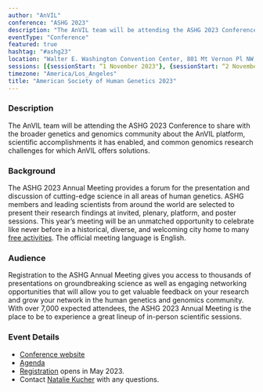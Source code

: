 ```yaml
---
author: "AnVIL"
conference: "ASHG 2023"
description: "The AnVIL team will be attending the ASHG 2023 Conference to share with the broader genetics and genomics community about the AnVIL platform, scientific accomplishments it has enabled, and common genomics research challenges for which AnVIL offers solutions."
eventType: "Conference"
featured: true
hashtag: "#ashg23"
location: "Walter E. Washington Convention Center, 801 Mt Vernon Pl NW, Washington, DC 20001"
sessions: [{sessionStart: “1 November 2023"}, {sessionStart: “2 November 2023"}, {sessionStart: “3 November 2023"}, {sessionStart: “4 November 2023"}, {sessionStart: “5 November 2023"}]
timezone: "America/Los_Angeles"
title: "American Society of Human Genetics 2023"
---
```

<event-hero></event-hero>

### Description

The AnVIL team will be attending the ASHG 2023 Conference to share with the broader genetics and genomics community about the AnVIL platform, scientific accomplishments it has enabled, and common genomics research challenges for which AnVIL offers solutions.

### Background

The ASHG 2023 Annual Meeting provides a forum for the presentation and discussion of cutting-edge science in all areas of human genetics. ASHG members and leading scientists from around the world are selected to present their research findings at invited, plenary, platform, and poster sessions. This year’s meeting will be an unmatched opportunity to celebrate like never before in a historical, diverse, and welcoming city home to many [free activities](https://washington.org/100-free-things-to-do). The official meeting language is English.

### Audience

Registration to the ASHG Annual Meeting gives you access to thousands of presentations on groundbreaking science as well as engaging networking opportunities that will allow you to get valuable feedback on your research and grow your network in the human genetics and genomics community. With over 7,000 expected attendees, the ASHG 2023 Annual Meeting is the place to be to experience a great lineup of in-person scientific sessions.

### Event Details

- [Conference website](https://www.ashg.org/meetings/2023meeting/)
- [Agenda](https://www.ashg.org/meetings/2023meeting/agenda/schedule-of-events/)
- [Registration](https://www.ashg.org/meetings/2023meeting/attendees/registration/) opens in May 2023.
- Contact [Natalie Kucher](mailto:nkucher3@jhu.edu) with any questions.
